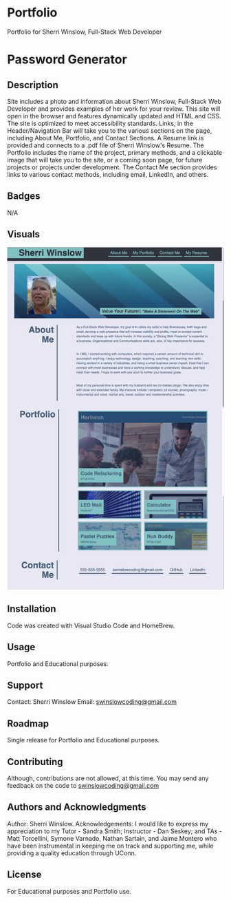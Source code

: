 # Portfolio
Portfolio for Sherri Winslow, Full-Stack Web Developer
# Password Generator

## Description
Site includes a photo and information about Sherri Winslow, Full-Stack Web Developer and provides examples of her work for your review. This site will open in the browser and features dynamically updated and HTML and CSS.  The site is optimized to meet accessibility standards.  Links, in the Header/Navigation Bar will take you to the various sections on the page, including About Me, Portfolio, and Contact Sections.  A Resume link is provided and connects to a .pdf file of Sherri Winslow's Resume.  The Portfolio includes the name of the project, primary methods, and a clickable image that will take you to the site, or a coming soon page, for future projects or projects under development.  The Contact Me section provides links to various contact methods, including email, LinkedIn, and others.  

## Badges
N/A

## Visuals
 ![image](./assets/images/portfolio-screenshot.png) 

## Installation
Code was created with Visual Studio Code and HomeBrew.

## Usage
Portfolio and Educational purposes.

## Support
Contact:  Sherri Winslow
Email:  swinslowcoding@gmail.com

## Roadmap
Single release for Portfolio and Educational purposes.

## Contributing
Although, contributions are not allowed, at this time.  You may send any feedback on the code to swinslowcoding@gmail.com

## Authors and Acknowledgments
Author: Sherri Winslow.
Acknowledgements:  I would like to express my appreciation to my Tutor - Sandra Smith; Instructor - Dan Seskey; and TAs - Matt Torcellini, Symone Varnado, Nathan Sartain, and Jaime Montero who have been instrumental in keeping me on track and supporting me, while providing a quality education through UConn.

## License
For Educational purposes and Portfolio use.